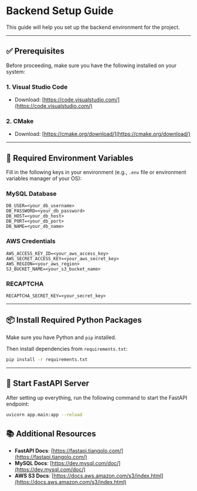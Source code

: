 
 
# Backend Setup Guide

This guide will help you set up the backend environment for the project.

---

## ✅ Prerequisites

Before proceeding, make sure you have the following installed on your system:

### 1. **Visual Studio Code**
- Download: [https://code.visualstudio.com/](https://code.visualstudio.com/)

### 2. **CMake**
- Download: [https://cmake.org/download/](https://cmake.org/download/)

---

## 🔑 Required Environment Variables

Fill in the following keys in your environment (e.g., `.env` file or environment variables manager of your OS):

### **MySQL Database**
```env
DB_USER=<your_db_username>
DB_PASSWORD=<your_db_password>
DB_HOST=<your_db_host>
DB_PORT=<your_db_port>
DB_NAME=<your_db_name>
```

### **AWS Credentials**
```env
AWS_ACCESS_KEY_ID=<your_aws_access_key>
AWS_SECRET_ACCESS_KEY=<your_aws_secret_key>
AWS_REGION=<your_aws_region>
S3_BUCKET_NAME=<your_s3_bucket_name>
```

### **RECAPTCHA**
```env
RECAPTCHA_SECRET_KEY=<your_secret_key>
```

---

## 📦 Install Required Python Packages

Make sure you have Python and `pip` installed.

Then install dependencies from `requirements.txt`:

```bash
pip install -r requirements.txt
```

---

## 🚀 Start FastAPI Server

After setting up everything, run the following command to start the FastAPI endpoint:

```bash
uvicorn app.main:app --reload 
```


## 📚 Additional Resources

- **FastAPI Docs**: [https://fastapi.tiangolo.com/](https://fastapi.tiangolo.com/)
- **MySQL Docs**: [https://dev.mysql.com/doc/](https://dev.mysql.com/doc/)
- **AWS S3 Docs**: [https://docs.aws.amazon.com/s3/index.html](https://docs.aws.amazon.com/s3/index.html)

